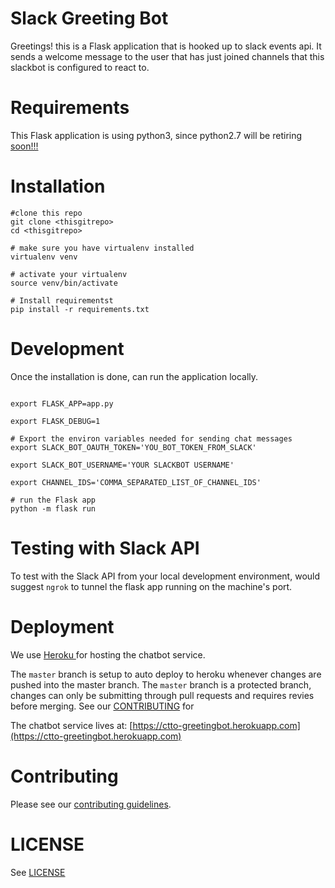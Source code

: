 # Slack Greeting Bot

Greetings! this is a Flask application that is hooked up to slack events api.
It sends a welcome message to the user that has just joined channels that this slackbot is configured to react to.

# Requirements

This Flask application is using python3, since python2.7 will be retiring [soon!!!](https://pythonclock.org/)

# Installation

```shell
#clone this repo
git clone <thisgitrepo>
cd <thisgitrepo>

# make sure you have virtualenv installed
virtualenv venv

# activate your virtualenv
source venv/bin/activate

# Install requirementst
pip install -r requirements.txt

```

# Development

Once the installation is done, can run the application locally.

```shell

export FLASK_APP=app.py

export FLASK_DEBUG=1

# Export the environ variables needed for sending chat messages
export SLACK_BOT_OAUTH_TOKEN='YOU_BOT_TOKEN_FROM_SLACK'

export SLACK_BOT_USERNAME='YOUR SLACKBOT USERNAME'

export CHANNEL_IDS='COMMA_SEPARATED_LIST_OF_CHANNEL_IDS'

# run the Flask app
python -m flask run

```

# Testing with Slack API

To test with the Slack API from your local development environment, would suggest `ngrok` to tunnel the flask app running on the machine's port.

# Deployment

We use [Heroku ](https://heroku.com) for hosting the chatbot service.

The `master` branch is setup to auto deploy to heroku whenever changes are pushed into the master branch. The `master` branch is a protected branch, changes can only be submitting through pull requests and requires revies before merging. See our [CONTRIBUTING](CONTRIBUTING.md) for 

The chatbot service lives at: [https://ctto-greetingbot.herokuapp.com](https://ctto-greetingbot.herokuapp.com)

# Contributing

Please see our [contributing guidelines](CONTRIBUTING.md).

# LICENSE

See [LICENSE](LICENSE)
